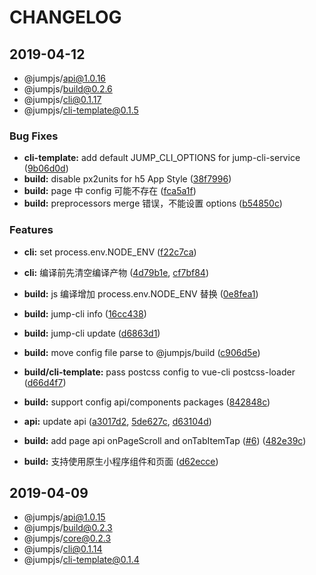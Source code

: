 # CHANGELOG

## 2019-04-12

- @jumpjs/api@1.0.16
- @jumpjs/build@0.2.6
- @jumpjs/cli@0.1.17
- @jumpjs/cli-template@0.1.5

### Bug Fixes

* **cli-template:** add default JUMP_CLI_OPTIONS for jump-cli-service ([9b06d0d](https://github.com/max-team/Jump/commit/9b06d0d))
* **build:** disable px2units for h5 App Style ([38f7996](https://github.com/max-team/Jump/commit/38f7996))
* **build:** page 中 config 可能不存在 ([fca5a1f](https://github.com/max-team/Jump/commit/fca5a1f))
* **build:** preprocessors merge 错误，不能设置 options ([b54850c](https://github.com/max-team/Jump/commit/b54850c))


### Features

* **cli:** set process.env.NODE_ENV ([f22c7ca](https://github.com/max-team/Jump/commit/f22c7ca))
* **cli:** 编译前先清空编译产物 ([4d79b1e](https://github.com/max-team/Jump/commit/4d79b1e), [cf7bf84](https://github.com/max-team/Jump/commit/cf7bf84))
* **build:** js 编译增加 process.env.NODE_ENV 替换 ([0e8fea1](https://github.com/max-team/Jump/commit/0e8fea1))
* **build:** jump-cli info ([16cc438](https://github.com/max-team/Jump/commit/16cc438))
* **build:** jump-cli update ([d6863d1](https://github.com/max-team/Jump/commit/d6863d1))
* **build:** move config file parse to @jumpjs/build ([c906d5e](https://github.com/max-team/Jump/commit/c906d5e))
* **build/cli-template:** pass postcss config to vue-cli postcss-loader ([d66d4f7](https://github.com/max-team/Jump/commit/d66d4f7))

* **build:** support config api/components packages ([842848c](https://github.com/max-team/Jump/commit/842848c))
* **api:** update api ([a3017d2](https://github.com/max-team/Jump/commit/a3017d2), [5de627c](https://github.com/max-team/Jump/commit/5de627c), [d63104d](https://github.com/max-team/Jump/commit/d63104d))
* **build:**  add page api onPageScroll and onTabItemTap ([#6](https://github.com/max-team/Jump/issues/6)) ([482e39c](https://github.com/max-team/Jump/commit/482e39c))
* **build:** 支持使用原生小程序组件和页面 ([d62ecce](https://github.com/max-team/Jump/commit/d62ecce))

## 2019-04-09

- @jumpjs/api@1.0.15
- @jumpjs/build@0.2.3
- @jumpjs/core@0.2.3
- @jumpjs/cli@0.1.14
- @jumpjs/cli-template@0.1.4
